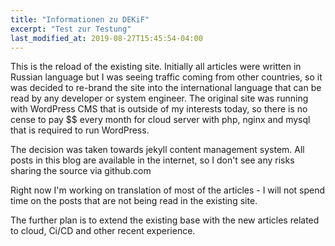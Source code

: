 ```yaml
---
title: "Informationen zu DEKiF"
excerpt: "Test zur Testung"
last_modified_at: 2019-08-27T15:45:54-04:00
---
```



This is the reload of the existing site. Initially all articles were written in Russian language but I was seeing traffic coming from other countries, so it was decided to re-brand the site into the international language that can be read by any developer or system engineer. The original site was running with WordPress CMS that is outside of my interests today, so there is no cense to pay $$ every month for cloud server with php, nginx and mysql that is required to run WordPress.

The decision was taken towards jekyll content management system. All posts in this blog are available in the internet, so I don't see any risks sharing the source via github.com

Right now I'm working on translation of most of the articles - I will not spend time on the posts that are not being read in the existing site.

The further plan is to extend the existing base with the new articles related to cloud, Ci/CD and other recent experience.
